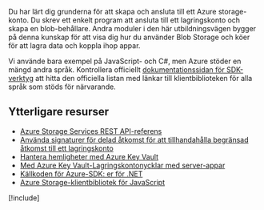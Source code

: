 Du har lärt dig grunderna för att skapa och ansluta till ett Azure storage-konto. Du skrev ett enkelt program att ansluta till ett lagringskonto och skapa en blob-behållare. Andra moduler i den här utbildningsvägen bygger på denna kunskap för att visa dig hur du använder Blob Storage och köer för att lagra data och koppla ihop appar.

Vi använde bara exempel på JavaScript- och C#, men Azure stöder en mängd andra språk. Kontrollera officiellt [dokumentationssidan för SDK-verktyg](https://docs.microsoft.com/azure/#pivot=sdkstools) att hitta den officiella listan med länkar till klientbiblioteken för alla språk som stöds för närvarande.

## <a name="additional-resources"></a>Ytterligare resurser

- [Azure Storage Services REST API-referens](https://docs.microsoft.com/rest/api/storageservices/)
- [Använda signaturer för delad åtkomst för att tillhandahålla begränsad åtkomst till ett lagringskonto](https://docs.microsoft.com/azure/storage/common/storage-dotnet-shared-access-signature-part-1)
- [Hantera hemligheter med Azure Key Vault](https://docs.microsoft.com/learn/modules/manage-secrets-with-azure-key-vault/)
- [Med Azure Key Vault-Lagringskontonycklar med server-appar](https://docs.microsoft.com/azure/key-vault/key-vault-ovw-storage-keys)
- [Källkoden för Azure-SDK: er för .NET](https://github.com/Azure/azure-sdk-for-net)
- [Azure Storage-klientbibliotek för JavaScript](https://github.com/Azure/azure-storage-node#azure-storage-javascript-client-library-for-browsers)

[!include[](../../../includes/azure-sandbox-cleanup.md)]